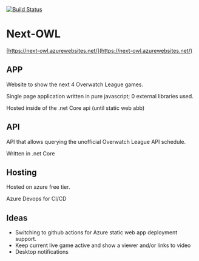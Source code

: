 [![Build Status](https://dev.azure.com/jefjef/Next-OWL/_apis/build/status/jefjef.Next-OWL?branchName=master)](https://dev.azure.com/jefjef/Next-OWL/_build/latest?definitionId=1&branchName=master)

# Next-OWL

[https://next-owl.azurewebsites.net/](https://next-owl.azurewebsites.net/)

## APP

Website to show the next 4 Overwatch League games.

Single page application written in pure javascript; 0 external libraries used.

Hosted inside of the .net Core api (until static web abb)

## API

API that allows querying the unofficial Overwatch League API schedule.

Written in .net Core

## Hosting

Hosted on azure free tier.

Azure Devops for CI/CD

## Ideas

- Switching to github actions for Azure static web app deployment support.
- Keep current live game active and show a viewer and/or links to video
- Desktop notifications
